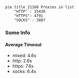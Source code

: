 
```mermaid
pie title 21160 Proxies in list
    "HTTP" : 15438
    "HTTPS": 4791
    "SOCKS" : 3887
```

### Some Info
#### Average Timeout

- mixed: 4.6s
- http: 2.6s
- https: 7.6s
- socks: 6.4s